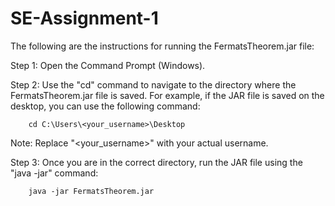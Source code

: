 # SE-Assignment-1
The following are the instructions for running the FermatsTheorem.jar file:

Step 1: Open the Command Prompt (Windows).

Step 2: Use the "cd" command to navigate to the directory where the FermatsTheorem.jar file is saved. For example, if the JAR file is saved on the desktop, you can use the following command:

        cd C:\Users\<your_username>\Desktop

Note: Replace "<your_username>" with your actual username.

Step 3: Once you are in the correct directory, run the JAR file using the "java -jar" command:

        java -jar FermatsTheorem.jar
